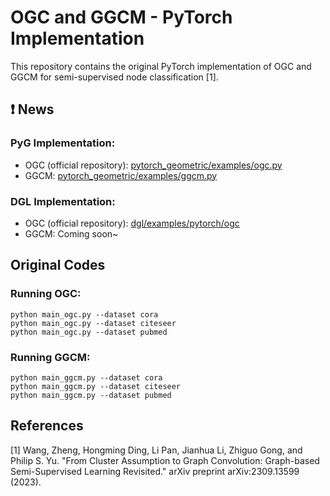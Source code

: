 # OGC and GGCM - PyTorch Implementation

This repository contains the original PyTorch implementation of OGC and GGCM for semi-supervised node classification [1].

## ❗ News 

### PyG Implementation:
- OGC (official repository): [pytorch_geometric/examples/ogc.py](https://github.com/pyg-team/pytorch_geometric/blob/master/examples/ogc.py)
- GGCM: [pytorch_geometric/examples/ggcm.py](https://github.com/xYix/pytorch_geometric/blob/master/examples/ggcm.py)


### DGL Implementation:
- OGC (official repository): [dgl/examples/pytorch/ogc](https://github.com/dmlc/dgl/tree/master/examples/pytorch/ogc)
- GGCM: Coming soon~


## Original Codes

### Running OGC:
``` 
python main_ogc.py --dataset cora 
python main_ogc.py --dataset citeseer 
python main_ogc.py --dataset pubmed 
```

### Running GGCM:
``` 
python main_ggcm.py --dataset cora
python main_ggcm.py --dataset citeseer
python main_ggcm.py --dataset pubmed
``` 
## References

[1] Wang, Zheng, Hongming Ding, Li Pan, Jianhua Li, Zhiguo Gong, and Philip S. Yu. "From Cluster Assumption to Graph Convolution: Graph-based Semi-Supervised Learning Revisited." arXiv preprint arXiv:2309.13599 (2023).
